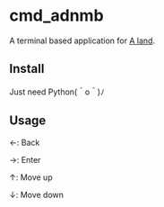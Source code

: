 # cmd_adnmb
A terminal based application for
[A land](https://adnmb.com/Forum).

## Install
Just need Python(＾o＾)ﾉ

## Usage
&larr;: Back

&rarr;: Enter

&uarr;: Move up

&darr;: Move down
